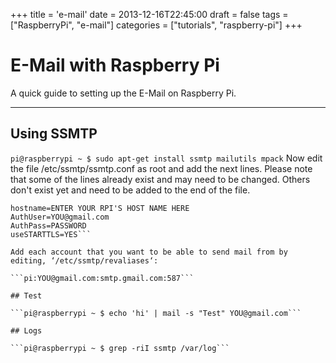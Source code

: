 +++
title = 'e-mail'
date = 2013-12-16T22:45:00
draft = false
tags = ["RaspberryPi", "e-mail"]
categories = ["tutorials", "raspberry-pi"]
+++

# E-Mail with Raspberry Pi

A quick guide to setting up the E-Mail on Raspberry Pi.

---
## Using SSMTP

```pi@raspberrypi ~ $ sudo apt-get install ssmtp mailutils mpack```
Now edit the file /etc/ssmtp/ssmtp.conf as root and add the next lines. Please note that some of the lines already exist and may need to be changed. Others don't exist yet and need to be added to the end of the file.

```mailhub=smtp.gmail.com:587
hostname=ENTER YOUR RPI'S HOST NAME HERE
AuthUser=YOU@gmail.com
AuthPass=PASSWORD
useSTARTTLS=YES```

Add each account that you want to be able to send mail from by editing, ‘/etc/ssmtp/revaliases‘:

```pi:YOU@gmail.com:smtp.gmail.com:587```

## Test

```pi@raspberrypi ~ $ echo 'hi' | mail -s "Test" YOU@gmail.com```

## Logs

```pi@raspberrypi ~ $ grep -riI ssmtp /var/log```
